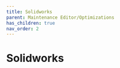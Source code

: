 ```yaml
---
title: Solidworks
parent: Maintenance Editor/Optimizations
has_children: true
nav_order: 2
---
```


# Solidworks
